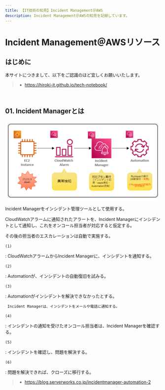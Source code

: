 ```yaml
---
title: 【IT技術の知見】Incident Management＠AWS
description: Incident Management＠AWSの知見を記録しています。
---
```


# Incident Management＠AWSリソース

## はじめに

本サイトにつきまして、以下をご認識のほど宜しくお願いいたします。

> - https://hiroki-it.github.io/tech-notebook/

<br>

## 01. Incident Managerとは

![aws_incident_manager.png](https://raw.githubusercontent.com/hiroki-it/tech-notebook-images/master/images/aws_incident_manager.png)

Incident Managerをインシデント管理ツールとして使用する。

CloudWatchアラームに通知されたアラートを、Incident Managerにインシデントとして通知し、これをオンコール担当者が対応すると仮定する。

その後の担当者のエスカレーションは自動で実施する。

`(1)`

: CloudWatchアラームからIncident Managerに、インシデントを通知する。

`(2)`

: Automationが、インシデントの自動復旧を試みる。

`(3)`

: Automationがインシデントを解決できなかったとする。

     Incident Managerは、インシデントをメールや電話に通知する。

`(4)`

: インシデントの通知を受けたオンコール担当者は、Incident Managerを確認する。

`(5)`

: インシデントを確認し、問題を解決する。

`(6)`

: 問題を解決できれば、クローズに移行する。

> - https://blog.serverworks.co.jp/incidentmanager-automation-2

<br>
